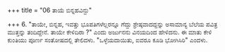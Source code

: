 +++
title = "06 ತಾಯೆ ಬಿನ್ನಹವಿನ್ದು"

+++
6. "ತಾಯೇ, ಬಿನ್ನಹ, ಇವತ್ತು ಭೂಪತಿಗಳೆಲ್ಲರನ್ನೂ ಗೆದ್ದು ಶ್ರೇಷ್ಠವಾದದ್ದನ್ನು ಅಸಾಮಾನ್ಯ ಬೆಲೆಯ ಪವಿತ್ರ ಮುತ್ತನ್ನು ತಂದಿದ್ದೇನೆ. ತಾಯೇ ಕೇಳಿದಿರಾ ?" ಎಂದು ಅರ್ಜುನನು ವಿನಯದಿಂದ ಹೇಳಿದನು. ಈ ಮಾತು ಕೇಳಿ ಕುಂತಿಯು ಪೂರ್ಣ ಸಂತೋಷದಲ್ಲಿ ತೇಲಿದಳು. "ಒಳ್ಳೆಯದಾಯಿತು, ಐವರೂ ಕೂಡಿ ಭೋಗಿಸಿರಿ" ಎಂದಳು.